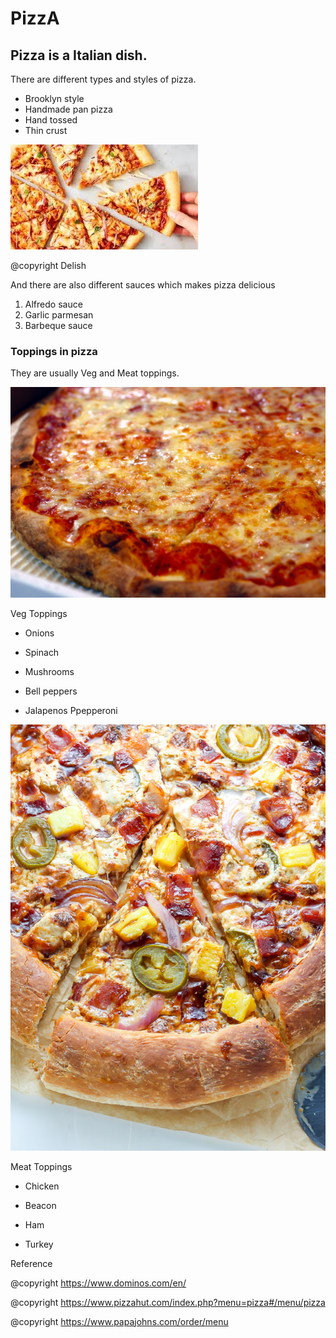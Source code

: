 # PizzA
## Pizza is a Italian dish. 
There are different types and styles of pizza.
- Brooklyn style
- Handmade pan pizza
- Hand tossed 
- Thin crust



![](pizza.jpg)

@copyright Delish

And there are also different sauces which makes pizza delicious
1. Alfredo sauce
2. Garlic parmesan
3. Barbeque sauce 

### Toppings in pizza

They are usually Veg and Meat toppings. 


![](NYPizzaPie.jpg)

 Veg Toppings                       

* Onions                              

* Spinach                             

* Mushrooms                           

* Bell peppers                        

* Jalapenos   Ppepperoni

![](non_veg.jpg)

Meat Toppings

* Chicken

* Beacon

* Ham

* Turkey


Reference 

@copyright https://www.dominos.com/en/

@copyright https://www.pizzahut.com/index.php?menu=pizza#/menu/pizza

@copyright https://www.papajohns.com/order/menu
